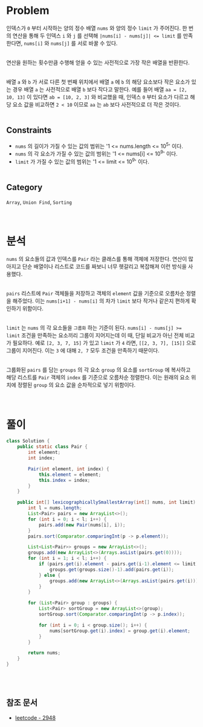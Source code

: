 # Problem
인덱스가 `0` 부터 시작하는 양의 정수 배열 `nums` 와 양의 정수 `limit` 가 주어진다. 한 번의 연산을 통해 두 인덱스 `i` 와 `j` 를 선택해 `|nums[i] - nums[j]| <= limit` 를 만족한다면, `nums[i]` 와 `nums[j]` 를 서로 바꿀 수 있다.
<br/><br/>

연산을 원하는 횟수만큼 수행해 얻을 수 있는 사전적으로 가장 작은 배열을 반환한다.
<br/><br/>

배열 `a` 와 `b` 가 서로 다른 첫 번째 위치에서 배열 `a` 에 `b` 의 해당 요소보다 작은 요소가 있는 경우 배열 `a` 는 사전적으로 배열 `b` 보다 작다고 말한다. 예를 들어 배열 `aa = [2, 10, 13]` 이 있다면 `ab = [10, 2, 3]` 와 비교했을 때, 인덱스 `0` 부터 요소가 다르고 해당 요소 값을 비교하면 `2 < 10` 이므로 `aa` 는 `ab` 보다 사전적으로 더 작은 것이다.
<br/><br/>

## Constraints
- `nums` 의 길이가 가질 수 있는 값의 범위는 '1 <= nums.length <= 10<sup>5</sup>' 이다.
- `nums` 의 각 요소가 가질 수 있는 값의 범위는 '1 <= nums[i] <= 10<sup>9</sup>' 이다.
- `limit` 가 가질 수 있는 값의 범위는 '1 <= limit <= 10<sup>9</sup>' 이다.
<br/><br/>

## Category
`Array`, `Union Find`, `Sorting`
<br/><br/><br/>

# 분석
`nums` 의 요소들의 값과 인덱스를 `Pair` 라는 클래스를 통해 객체에 저장한다. 연산이 많아지고 단순 배열이나 리스트로 코드를 짜보니 너무 헷갈리고 복잡해져 이런 방식을 사용했다.
<br/><br/>

`pairs` 리스트에 `Pair` 객체들을 저장하고 객체의 `element` 값을 기준으로 오름차순 정렬을 해주었다. 이는 `nums[i+1] - nums[i]` 의 차가 `limit` 보다 작거나 같은지 편하게 확인하기 위함이다.
<br/><br/>

`limit` 는 `nums` 의 각 요소들을 `그룹화` 하는 기준이 된다. `nums[i] - nums[j] >= limit` 조건을 만족하는 요소끼리 그룹이 지어지는데 이 때, 단일 비교가 아닌 전체 비교가 필요하다. 예로 `[2, 3, 7, 15]` 가 있고 `limit` 가 `4` 라면, `[[2, 3, 7], [15]]` 으로 그룹이 지어진다. 이는 `3` 에 대해 `2, 7` 모두 조건을 만족하기 때문이다.
<br/><br/>

그룹화된 `pairs` 를 담는 `groups` 의 각 요소 `group` 의 요소를 `sortGroup` 에 복사하고 해당 리스트를 `Pair` 객체의 `index` 를 기준으로 오름차순 정렬한다. 이는 원래의 요소 위치에 정렬된 `group` 의 요소 값을 순차적으로 넣기 위함이다.
<br/><br/><br/>

# 풀이
```java
class Solution {
    public static class Pair {
        int element;
        int index;

        Pair(int element, int index) {
            this.element = element;
            this.index = index;
        }
    }

    public int[] lexicographicallySmallestArray(int[] nums, int limit) {
        int l = nums.length;
        List<Pair> pairs = new ArrayList<>();
        for (int i = 0; i < l; i++) {
            pairs.add(new Pair(nums[i], i));
        }
        pairs.sort(Comparator.comparingInt(p -> p.element));

        List<List<Pair>> groups = new ArrayList<>();
        groups.add(new ArrayList<>(Arrays.asList(pairs.get(0))));
        for (int i = 1; i < l; i++) {
            if (pairs.get(i).element - pairs.get(i-1).element <= limit) {
                groups.get(groups.size()-1).add(pairs.get(i));
            } else {
                groups.add(new ArrayList<>(Arrays.asList(pairs.get(i))));
            }
        }

        for (List<Pair> group : groups) {
            List<Pair> sortGroup = new ArrayList<>(group);
            sortGroup.sort(Comparator.comparingInt(p -> p.index));

            for (int i = 0; i < group.size(); i++) {
                nums[sortGroup.get(i).index] = group.get(i).element;
            }
        }

        return nums;
    }
}
```
<br/><br/>

## 참조 문서
- [leetcode - 2948](https://leetcode.com/problems/make-lexicographically-smallest-array-by-swapping-elements/description/)